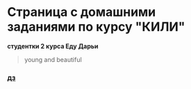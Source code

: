 # Страница с домашними заданиями по курсу "КИЛИ" 
**студентки 2 курса Еду Дарьи**
> young and beautiful

### [дз](https://github.com/dddaeda/ethiopia_CILS/tree/main/dz1)
